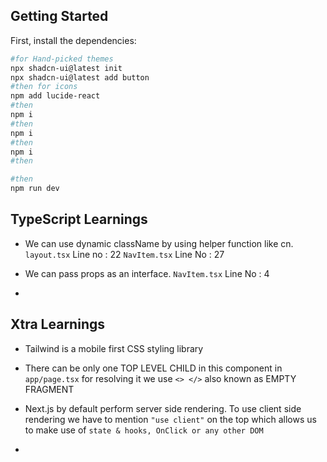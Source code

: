 ## Getting Started

First, install the dependencies:

```bash
#for Hand-picked themes
npx shadcn-ui@latest init 
npx shadcn-ui@latest add button
#then for icons
npm add lucide-react 
#then
npm i
#then
npm i
#then
npm i
#then

#then
npm run dev
```

## TypeScript Learnings

- We can use dynamic className by using helper function like cn. 
```layout.tsx``` Line no : 22
```NavItem.tsx``` Line No : 27

- We can pass props as an interface. 
```NavItem.tsx``` Line No : 4


- 

## Xtra Learnings

- Tailwind is a mobile first CSS styling library

- There can be only one TOP LEVEL CHILD in this component in ```app/page.tsx``` for resolving it we use ```<> </>``` also known as EMPTY FRAGMENT

- Next.js by default perform server side rendering. To use client side rendering we have to mention ```"use client"``` on the top which allows us to make use of ```state & hooks, OnClick or any other DOM```

- 

